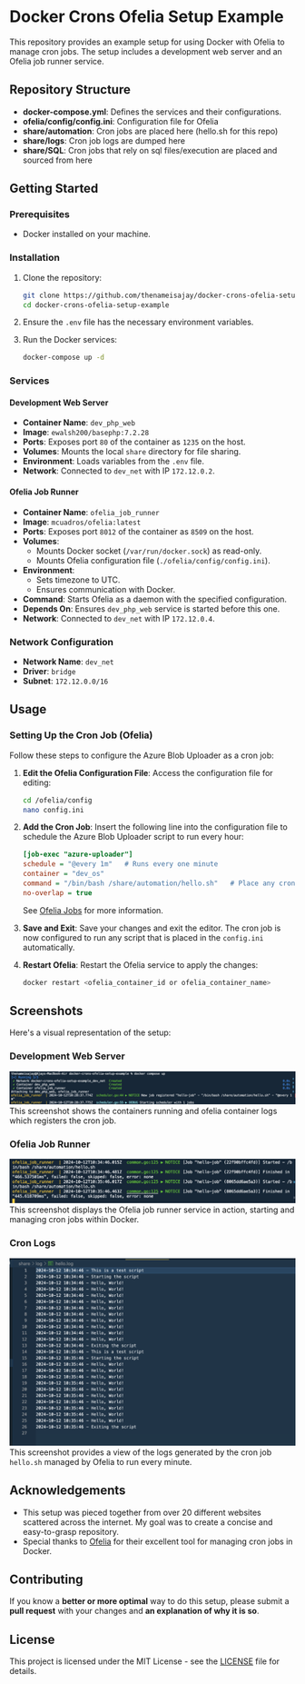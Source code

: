 # Docker Crons Ofelia Setup Example

This repository provides an example setup for using Docker with Ofelia to manage cron jobs. The setup includes a development web server and an Ofelia job runner service.

## Repository Structure

- **docker-compose.yml**: Defines the services and their configurations.
- **ofelia/config/config.ini**: Configuration file for Ofelia
- **share/automation**: Cron jobs are placed here (hello.sh for this repo)
- **share/logs**: Cron job logs are dumped here
- **share/SQL**: Cron jobs that rely on sql files/execution are placed and sourced from here

## Getting Started

### Prerequisites

- Docker installed on your machine.

### Installation

1. Clone the repository:
   ```sh
   git clone https://github.com/thenameisajay/docker-crons-ofelia-setup-example.git
   cd docker-crons-ofelia-setup-example
   ```

2. Ensure the `.env` file has the necessary environment variables.

3. Run the Docker services:
   ```sh
   docker-compose up -d
   ```

### Services

#### Development Web Server

- **Container Name**: `dev_php_web`
- **Image**: `ewalsh200/basephp:7.2.28`
- **Ports**: Exposes port `80` of the container as `1235` on the host.
- **Volumes**: Mounts the local `share` directory for file sharing.
- **Environment**: Loads variables from the `.env` file.
- **Network**: Connected to `dev_net` with IP `172.12.0.2`.

#### Ofelia Job Runner

- **Container Name**: `ofelia_job_runner`
- **Image**: `mcuadros/ofelia:latest`
- **Ports**: Exposes port `8012` of the container as `8509` on the host.
- **Volumes**: 
  - Mounts Docker socket (`/var/run/docker.sock`) as read-only.
  - Mounts Ofelia configuration file (`./ofelia/config/config.ini`).
- **Environment**: 
  - Sets timezone to UTC.
  - Ensures communication with Docker.
- **Command**: Starts Ofelia as a daemon with the specified configuration.
- **Depends On**: Ensures `dev_php_web` service is started before this one.
- **Network**: Connected to `dev_net` with IP `172.12.0.4`.

### Network Configuration

- **Network Name**: `dev_net`
- **Driver**: `bridge`
- **Subnet**: `172.12.0.0/16`

## Usage

### Setting Up the Cron Job (Ofelia)

Follow these steps to configure the Azure Blob Uploader as a cron job:

1. **Edit the Ofelia Configuration File**: Access the configuration file for editing:
   ```bash
   cd /ofelia/config
   nano config.ini
   ```

2. **Add the Cron Job**: Insert the following line into the configuration file to schedule the Azure Blob Uploader script to run every hour:
   ```ini
   [job-exec "azure-uploader"]
   schedule = "@every 1m"   # Runs every one minute
   container = "dev_os"
   command = "/bin/bash /share/automation/hello.sh"   # Place any cron job under /share/automation/*.sh and change the command & config options accordingly
   no-overlap = true
   ```

   See [Ofelia Jobs](https://github.com/mcuadros/ofelia/blob/master/docs/jobs.md) for more information.

3. **Save and Exit**: Save your changes and exit the editor. The cron job is now configured to run any script that is placed in the `config.ini` automatically.

4. **Restart Ofelia**: Restart the Ofelia service to apply the changes:
   ```bash
   docker restart <ofelia_container_id or ofelia_container_name>
   ```

## Screenshots

Here's a visual representation of the setup:

### Development Web Server

![Development Web Server](https://github.com/thenameisajay/docker-crons-ofelia-setup-example/blob/main/screenshots/ofelia-logs.png)
This screenshot shows the containers running and ofelia container logs which registers the cron job.

### Ofelia Job Runner

![Ofelia Job Runner](https://github.com/thenameisajay/docker-crons-ofelia-setup-example/blob/main/screenshots/ofelia-logs-1.png)
This screenshot displays the Ofelia job runner service in action, starting and managing cron jobs within Docker.

### Cron Logs

![Cron Logs](https://github.com/thenameisajay/docker-crons-ofelia-setup-example/blob/main/screenshots/output.png)
This screenshot provides a view of the logs generated by the cron job `hello.sh` managed by Ofelia to run every minute.




## Acknowledgements

- This setup was pieced together from over 20 different websites scattered across the internet. My goal was to create a concise and easy-to-grasp repository.
- Special thanks to [Ofelia](https://github.com/mcuadros/ofelia) for their excellent tool for managing cron jobs in Docker.

## Contributing

If you know a **better or more optimal** way to do this setup, please submit a **pull request** with your changes and **an explanation of why it is so**.

## License

This project is licensed under the MIT License - see the [LICENSE](LICENSE) file for details.





